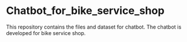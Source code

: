 # Chatbot_for_bike_service_shop
This repository contains the files and dataset for chatbot. The chatbot is developed for bike service shop.
